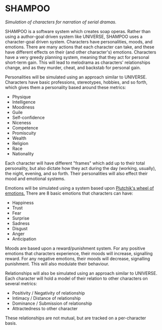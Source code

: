 # SHAMPOO
_Simulation of characters for narration of serial dramas._

SHAMPOO is a software system which creates soap operas.
Rather than using a author-goal driven system like UNIVERSE, SHAMPOO uses a character-goal driven system.
Characters have personalities, moods, and emotions.
There are many actions that each character can take, and these have different effects on their (and other character's) emotions.
Characters have a very greedy planning system, meaning that they act for personal short-term gain.
This will lead to melodrama as characters' relationships change, and as they murder, cheat, and backstab for personal gain.

Personalities will be simulated using an approach similar to UNIVERSE. 
Characters have basic professions, stereotypes, hobbies, and so forth, which gives them a personality based around these metrics:
- Physique
- Intelligence
- Moodiness
- Guile
- Self-confidence
- Niceness
- Competence
- Promiscuity
- Wealth
- Religion
- Race
- Nationality

Each character will have different "frames" which add up to their total personality, but also dictate how they act during the day (working, usually), the night, evening, and so forth.
Their personalities will also effect their mood and emotional systems.

Emotions will be simulated using a system based upon [Plutchik's wheel of emotions.](http://2.bp.blogspot.com/-2zsSl4tM9xY/VNC4J_p2iwI/AAAAAAAACqI/eyPhNyxAgsE/s1600/IMG_20150203_172727.JPG)
There are 8 basic emotions that characters can have:
- Happiness
- Trust
- Fear
- Surprise
- Sadness
- Disgust
- Anger
- Anticipation

Moods are based upon a reward/punishment system.
For any positive emotions that characters experience, their moods will increase, signalling reward. For any negative emotions, their moods will decrease, signalling punishment. This will also modulate their behaviour.

Relationships will also be simulated using an approach similar to UNIVERSE. 
Each character will hold a model of their relation to other characters on several metrics:
- Positivity / Negativity of relationship
- Intimacy / Distance of relationship
- Dominance / Submission of relationship
- Attractedness to other character

These relationships are not mutual, but are tracked on a per-character basis.
